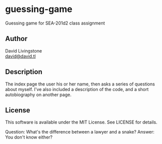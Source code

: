 # guessing-game
Guessing game for SEA-201d2 class assignment

## Author
David Livingstone
<br>
david@david.tl

## Description
The index page the user his or her name, then asks a series of questions about myself. I've also included a description of the code, and a short autobiography on another page.

## License
This software is available under the MIT License. See LICENSE for details.


Question: What's the difference between a lawyer and a snake?
Answer: You don't know either?

